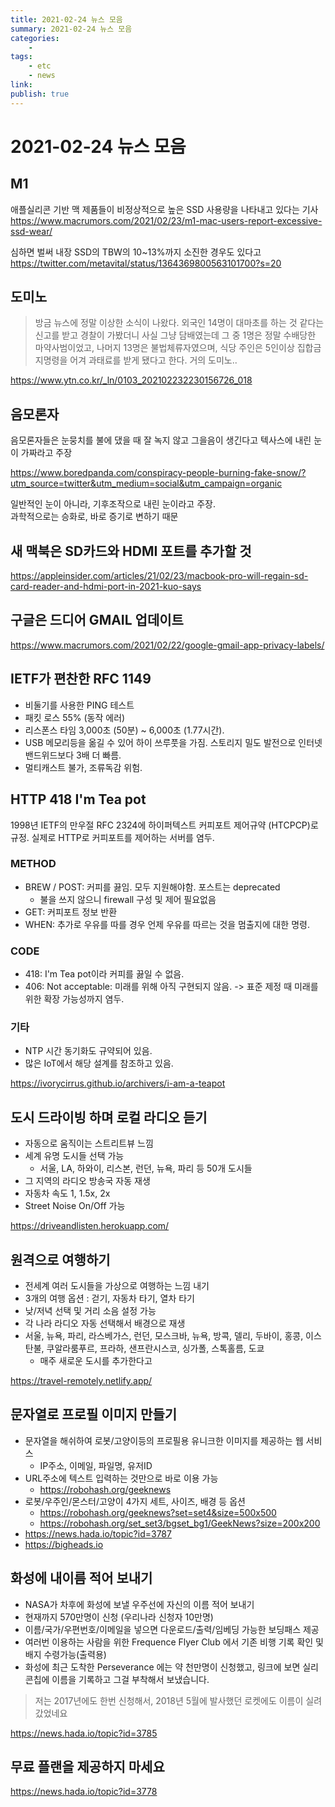 ```yaml
---
title: 2021-02-24 뉴스 모음
summary: 2021-02-24 뉴스 모음
categories:
    - 
tags:
    - etc
    - news
link: 
publish: true
---
```


# 2021-02-24 뉴스 모음

## M1

애플실리콘 기반 맥 제품들이 비정상적으로 높은 SSD 사용량을 나타내고 있다는 기사  
<https://www.macrumors.com/2021/02/23/m1-mac-users-report-excessive-ssd-wear/>

심하면 벌써 내장 SSD의 TBW의 10~13%까지 소진한 경우도 있다고  
<https://twitter.com/metavital/status/1364369800563101700?s=20>

## 도미노

> 방금 뉴스에 정말 이상한 소식이 나왔다. 외국인 14명이 대마초를 하는 것 같다는 신고를 받고 경찰이 가봤더니 사실 그냥 담배였는데 그 중 1명은 정말 수배당한 마약사범이었고, 나머지 13명은 불법체류자였으며, 식당 주인은 5인이상 집합금지명령을 어겨 과태료를 받게 됐다고 한다. 거의 도미노..

<https://www.ytn.co.kr/_ln/0103_202102232230156726_018>

## 음모론자

음모론자들은 눈뭉치를 불에 댔을 때 잘 녹지 않고 그을음이 생긴다고 텍사스에 내린 눈이 가짜라고 주장

<https://www.boredpanda.com/conspiracy-people-burning-fake-snow/?utm_source=twitter&utm_medium=social&utm_campaign=organic>

일반적인 눈이 아니라, 기후조작으로 내린 눈이라고 주장.  
과학적으로는 승화로, 바로 증기로 변하기 때문

## 새 맥북은 SD카드와 HDMI 포트를 추가할 것

<https://appleinsider.com/articles/21/02/23/macbook-pro-will-regain-sd-card-reader-and-hdmi-port-in-2021-kuo-says>

## 구글은 드디어 GMAIL 업데이트

<https://www.macrumors.com/2021/02/22/google-gmail-app-privacy-labels/>

## IETF가 편찬한 RFC 1149

- 비둘기를 사용한 PING 테스트
- 패킷 로스 55% (동작 에러)
- 리스폰스 타임 3,000초 (50분) ~ 6,000초 (1.77시간).
- USB 메모리등을 옮길 수 있어 하이 쓰루풋을 가짐. 스토리지 밀도 발전으로 인터넷 밴드위드보다 3배 더 빠름.
- 멀티캐스트 불가, 조류독감 위험.

## HTTP 418 I'm Tea pot

1998년 IETF의 만우절 RFC 2324에 하이퍼텍스트 커피포트 제어규약 (HTCPCP)로 규정. 실제로 HTTP로 커피포트를 제어하는 서버를 염두.

### METHOD

- BREW / POST: 커피를 끓임. 모두 지원해야함. 포스트는 deprecated
  - 불을 쓰지 않으니 firewall 구성 및 제어 필요없음
- GET: 커피포트 정보 반환
- WHEN: 추가로 우유를 따를 경우 언제 우유를 따르는 것을 멈출지에 대한 명령.

### CODE

- 418: I'm Tea pot이라 커피를 끓일 수 없음.
- 406: Not acceptable: 미래를 위해 아직 구현되지 않음. -> 표준 제정 때 미래를 위한 확장 가능성까지 염두.

### 기타

- NTP 시간 동기화도 규약되어 있음.
- 많은 IoT에서 해당 설계를 참조하고 있음.

<https://ivorycirrus.github.io/archivers/i-am-a-teapot>

## 도시 드라이빙 하며 로컬 라디오 듣기

- 자동으로 움직이는 스트리트뷰 느낌
- 세계 유명 도시들 선택 가능
  - 서울, LA, 하와이, 리스본, 런던, 뉴욕, 파리 등 50개 도시들
- 그 지역의 라디오 방송국 자동 재생
- 자동차 속도 1, 1.5x, 2x
- Street Noise On/Off 가능

<https://driveandlisten.herokuapp.com/>

## 원격으로 여행하기

- 전세계 여러 도시들을 가상으로 여행하는 느낌 내기
- 3개의 여행 옵션 : 걷기, 자동차 타기, 열차 타기
- 낮/저녁 선택 및 거리 소음 설정 가능
- 각 나라 라디오 자동 선택해서 배경으로 재생
- 서울, 뉴욕, 파리, 라스베가스, 런던, 모스크바, 뉴욕, 방콕, 델리, 두바이, 홍콩, 이스탄불, 쿠알라룸푸르, 프라하, 샌프란시스코, 싱가폴, 스톡홀름, 도쿄
  - 매주 새로운 도시를 추가한다고

<https://travel-remotely.netlify.app/>

## 문자열로 프로필 이미지 만들기

- 문자열을 해쉬하여 로봇/고양이등의 프로필용 유니크한 이미지를 제공하는 웹 서비스
  - IP주소, 이메일, 파일명, 유저ID
- URL주소에 텍스트 입력하는 것만으로 바로 이용 가능
  - <https://robohash.org/geeknews>
- 로봇/우주인/몬스터/고양이 4가지 세트, 사이즈, 배경 등 옵션
  - <https://robohash.org/geeknews?set=set4&size=500x500>
  - <https://robohash.org/set_set3/bgset_bg1/GeekNews?size=200x200>
- <https://news.hada.io/topic?id=3787>
- <https://bigheads.io>

## 화성에 내이름 적어 보내기

- NASA가 차후에 화성에 보낼 우주선에 자신의 이름 적어 보내기
- 현재까지 570만명이 신청 (우리나라 신청자 10만명)
- 이름/국가/우편번호/이메일을 넣으면 다운로드/출력/임베딩 가능한 보딩패스 제공
- 여러번 이용하는 사람을 위한 Frequence Flyer Club 에서 기존 비행 기록 확인 및 배지 수령가능(출력용)
- 화성에 최근 도착한 Perseverance 에는 약 천만명이 신청했고, 링크에 보면 실리콘칩에 이름을 기록하고 그걸 부착해서 보냈습니다.

> 저는 2017년에도 한번 신청해서, 2018년 5월에 발사했던 로켓에도 이름이 실려갔었네요

<https://news.hada.io/topic?id=3785>

## 무료 플랜을 제공하지 마세요

<https://news.hada.io/topic?id=3778>
